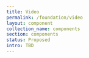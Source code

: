 ```yaml
---
title: Video
permalink: /foundation/video
layout: component
collection_name: components
section: components
status: Proposed
intro: TBD
---
```



